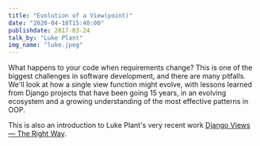 ```yaml
---
title: "Evolution of a View(point)"
date: "2020-04-18T15:40:00"
publishdate: 2017-03-24
talk_by: "Luke Plant"
img_name: "luke.jpeg"
---
```


What happens to your code when requirements change? This is one of the biggest challenges in software development, and there are many pitfalls. We'll look at how a single view function might evolve, with lessons learned from Django projects that have been going 15 years, in an evolving ecosystem and a growing understanding of the most effective patterns in OOP.

This is also an introduction to Luke Plant's very recent work [Django Views — The Right Way](https://spookylukey.github.io/django-views-the-right-way/).
